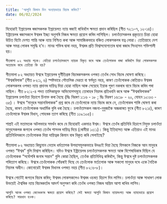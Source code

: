 ```yaml
---
title: 'আপুনি কিমান দিন অন্যায়ভাৱে বিচাৰ কৰিব?'
date: 06/02/2024
---
```


যিহোৱাই ইস্ৰায়েলৰ ৰজাসকলক ইস্ৰায়েলত ন্যায় ৰজাই ৰাখিবলৈ ক্ষমতা প্ৰদান কৰিছিল (গীত ৭২:১-৭, ১২-১৪)। ইষ্ট্ৰায়েলৰ ৰজাসকলে ঈশ্বৰৰ ইচ্ছা অনুসৰি নিজৰ ক্ষমতা প্ৰয়োগ কৰিব লাগিছিল। চলাওঁতাসকলৰ প্ৰকৃততে চিন্তা হোৱা উচিত যিটো দেশত শান্তি আৰু ন্যায় নিশ্চিত কৰা আৰু সামাজিকভাৱে বঞ্চিত লোকসকলৰ যত্ন লোৱা। তেতিয়াহে দেশ আৰু সমগ্ৰ লোকৰ সমৃদ্ধি হ’ব। মানৱ শক্তিৰ দ্বাৰা নহয়, ঈশ্বৰৰ প্ৰতি বিশ্বাসযোগ্যতাৰ দ্বাৰা ৰজাৰ সিংহাসন শক্তিশালী হয়।

`গীতমালা ৮২ অধ্যায় পঢ়ক। যেতিয়া চলাওঁতাসকলে ন্যায়ক বিকৃত কৰে আৰু তেওঁলোকক ৰক্ষা কৰিবলৈ দিয়া লোকসকলক অত্যাচাৰ কৰে তেতিয়া কি হয়?`

গীতমালা ৮২ অধ্যায়ত ঈশ্বৰে ইস্ৰায়েলৰ দুৰ্নীতিগ্ৰস্ত বিচাৰকসকলৰ ওপৰত তেওঁৰ সোধ বিচাৰ ঘোষণা কৰিছে। “ঈশ্বৰবিলাক” (গীত ৮২:১, ৬) স্পষ্টভাৱে পৌত্তলিক দেৱতা বা স্বৰ্গদূত নহয়, কাৰণ তেওঁলোকক কেতিয়াও ঈশ্বৰৰ লোকসকলৰ ওপৰত ন্যায় প্ৰদানৰ দায়িত্ব দিয়া হোৱা নাছিল আৰু সেয়েহে ইয়াক পূৰণ নকৰাৰ বাবে বিচাৰ কৰিব পৰা নাছিল। গীত ৮২:২-৪ পদত তালিকাভুক্ত  অভিযোগসমূহে তোৰাহৰ নিয়মৰ প্ৰতিধবনি কৰে আৰু “ঈশ্বৰবিলাকক” ইস্ৰায়েলৰ চলাওঁতা হিচাপে চিনাক্ত কৰা হৈছে (দ্বিঃ বিৱৰণ ১:১৬ - ১৮ ; দ্বিঃ বিৱৰণ ১৬:১৮ - ২০, যোহন  ১০:৩৩ - ৩৫) । ঈশ্বৰে “মানুহৰ সন্তানবিলাকক”  প্ৰশ্ন কৰে যে তেওঁলোকে ন্যায় বিচাৰ কৰে নে, তেওঁলোকৰ শাস্তি ঘোষণা কৰা হৈছে, কাৰণ তেওঁলোকক অধাৰ্মিক বুলি ধৰা হৈছে। চলাওঁতাসকল নজনা-নুবুজাকৈ অন্ধকাৰত ফুৰে (গীত ৮২:৫), কাৰণ তেওঁলোকে ঈশ্বৰৰ বিধান, পোহৰক ত্যাগ কৰিছে (গীত ১১৯:১০৫)।

শাস্ত্ৰই এই মতামতক অটলভাৱে সমৰ্থন কৰে যে যিহোৱাই একমাত্ৰ ঈশ্বৰ। ঈশ্বৰে তেওঁৰ প্ৰতিনিধি হিচাপে নিযুক্ত চলাওঁতা মানুহসকলক জগতৰ ওপৰত তেওঁৰ শাসনৰ দায়িত্ব দিয়ে (ৰোমীয়া ১৩:১)। কিন্তু ইতিহাসত আৰু এতিয়াও এই মানৱ প্ৰতিনিধিসকলে তেওঁলোকক দিয়া দায়িত্বক কিমান বাৰ বিকৃত কৰি পেলাইছে?

গীতমালা ৮২ অধ্যায়ত কিছুমান নেতাৰ ধৰ্মত্যাগক উপহাসমূলকভাৱে উদঙাই দিয়া হৈছে যিসকলে নিজকে আন মানুহৰ ওপৰত “ঈশ্বৰ” বুলি বিশ্বাস কৰিছিল। যদিও ঈশ্বৰে ইষ্ট্ৰায়েলৰ চলাওঁতাসকলক ক্ষমতা আৰু বিশেষাধিকাৰ দিছিল যে তেওঁলোকক “সৰ্বোপৰি জনাৰ সন্তান” বুলি কোৱা হৈছিল, তেওঁক প্ৰতিনিধিত্ব কৰিবলৈ, কিন্তু ঈশ্বৰে দুষ্ট চলাওঁতাসকলক পৰিত্যাগ কৰিছে। ঈশ্বৰে তেওঁলোকক সোঁৱৰাই দিছে যে তেওঁলোক মৰ্ত্যলোক আৰু সকলো মানুহৰ দৰে একে নৈতিক নিয়মৰ অধীন। কোনোৱেই ঈশ্বৰৰ বিধানৰ ওপৰত নহয় (গীত ৮২:৬-৮)।

ঈশ্বৰে গোটেই জগতৰ বিচাৰ কৰিব; ঈশ্বৰৰ লোকসকলেও ঈশ্বৰৰ ওচৰত হিচাপ দিব লাগিব। চলাওঁতা আৰু সাধাৰণ লোক উভয়েই ঐশ্বৰিক ন্যায় বিচাৰকৰ্তাৰ আদৰ্শ অনুসৰণ কৰি তেওঁৰ ওপৰত নিজৰ অন্তিম আশা ৰাখিব লাগিব।

`আপুনি আনৰ ওপৰত কেনেধৰণৰ ক্ষমতা প্ৰয়োগ কৰিছে? সেই ক্ষমতা আপুনি কিমান ন্যায়সংগত আৰু ন্যায্যভাৱে প্ৰয়োগ কৰিছে? সাৱধান হওক।`